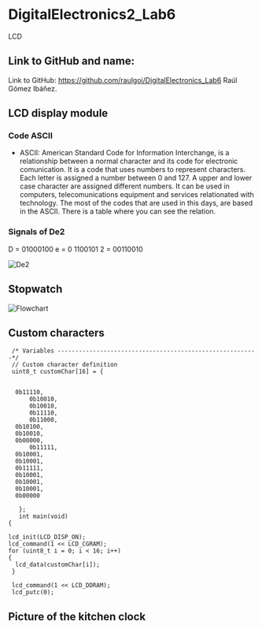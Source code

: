 # DigitalElectronics2_Lab6
LCD

## Link to GitHub and name:

Link to GitHub: https://github.com/raulgoi/DigitalElectronics_Lab6
Raúl Gómez Ibáñez.

## LCD display module

### Code ASCII

* ASCII: American Standard Code for Information Interchange, is a relationship between a normal character and its code for electronic comunication. It is a code that uses numbers to represent characters. Each letter is assigned a number between 0 and 127. A upper and lower case character are assigned different numbers. It can be used in computers, telecomunications equipment and services relationated with technology. The most of the codes that are used in this days, are based in the ASCII. There is a table where you can see the relation.

### Signals of De2

D = 01000100
e = 0 1100101
2 = 00110010

![De2](https://user-images.githubusercontent.com/91128806/139091917-69324857-7e27-4a09-b17a-ca0dd2479c96.jpeg)


## Stopwatch


![Flowchart](https://user-images.githubusercontent.com/91128806/139658816-953b46aa-537e-4a38-967c-d911f12e27cd.png)



## Custom characters


     /* Variables ---------------------------------------------------------*/
     // Custom character definition
     uint8_t customChar[16] = {
     
     	
	  0b11110,
    	  0b10010,
       	  0b10010,
    	  0b11110,
    	  0b11000,
   	  0b10100,
   	  0b10010,
   	  0b00000,
          0b11111,
	  0b10001,
  	  0b10001,
  	  0b11111,
  	  0b10001,
  	  0b10001,
  	  0b10001,
  	  0b00000
      
       };
       int main(void)
    {
    
    lcd_init(LCD_DISP_ON);
    lcd_command(1 << LCD_CGRAM);
    for (uint8_t i = 0; i < 16; i++)
    {
      lcd_data(customChar[i]);
     }
   
     lcd_command(1 << LCD_DDRAM);
     lcd_putc(0);
       
       
 
 ## Picture of the kitchen clock
